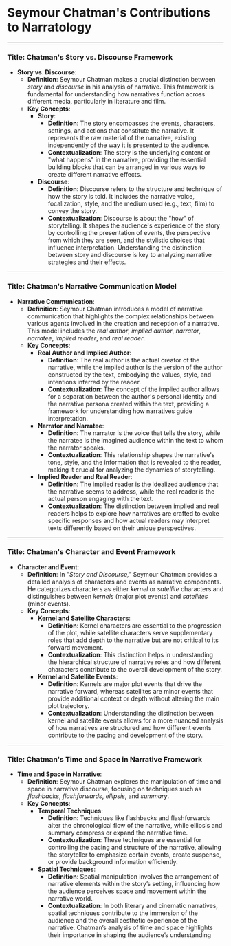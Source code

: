 # Seymour Chatman's Contributions to Narratology



***

### Title: **Chatman's Story vs. Discourse Framework**

- **Story vs. Discourse**:
  - **Definition**: Seymour Chatman makes a crucial distinction between *story* and *discourse* in his analysis of narrative. This framework is fundamental for understanding how narratives function across different media, particularly in literature and film.
  - **Key Concepts**:
    - **Story**:
      - **Definition**: The story encompasses the events, characters, settings, and actions that constitute the narrative. It represents the raw material of the narrative, existing independently of the way it is presented to the audience.
      - **Contextualization**: The story is the underlying content or "what happens" in the narrative, providing the essential building blocks that can be arranged in various ways to create different narrative effects.
    - **Discourse**:
      - **Definition**: Discourse refers to the structure and technique of how the story is told. It includes the narrative voice, focalization, style, and the medium used (e.g., text, film) to convey the story.
      - **Contextualization**: Discourse is about the "how" of storytelling. It shapes the audience's experience of the story by controlling the presentation of events, the perspective from which they are seen, and the stylistic choices that influence interpretation. Understanding the distinction between story and discourse is key to analyzing narrative strategies and their effects.

***

### Title: **Chatman's Narrative Communication Model**

- **Narrative Communication**:
  - **Definition**: Seymour Chatman introduces a model of narrative communication that highlights the complex relationships between various agents involved in the creation and reception of a narrative. This model includes the *real author*, *implied author*, *narrator*, *narratee*, *implied reader*, and *real reader*.
  - **Key Concepts**:
    - **Real Author and Implied Author**:
      - **Definition**: The real author is the actual creator of the narrative, while the implied author is the version of the author constructed by the text, embodying the values, style, and intentions inferred by the reader.
      - **Contextualization**: The concept of the implied author allows for a separation between the author's personal identity and the narrative persona created within the text, providing a framework for understanding how narratives guide interpretation.
    - **Narrator and Narratee**:
      - **Definition**: The narrator is the voice that tells the story, while the narratee is the imagined audience within the text to whom the narrator speaks.
      - **Contextualization**: This relationship shapes the narrative's tone, style, and the information that is revealed to the reader, making it crucial for analyzing the dynamics of storytelling.
    - **Implied Reader and Real Reader**:
      - **Definition**: The implied reader is the idealized audience that the narrative seems to address, while the real reader is the actual person engaging with the text.
      - **Contextualization**: The distinction between implied and real readers helps to explore how narratives are crafted to evoke specific responses and how actual readers may interpret texts differently based on their unique perspectives.

***

### Title: **Chatman's Character and Event Framework**

- **Character and Event**:
  - **Definition**: In *"Story and Discourse,"* Seymour Chatman provides a detailed analysis of characters and events as narrative components. He categorizes characters as either *kernel* or *satellite* characters and distinguishes between *kernels* (major plot events) and *satellites* (minor events).
  - **Key Concepts**:
    - **Kernel and Satellite Characters**:
      - **Definition**: Kernel characters are essential to the progression of the plot, while satellite characters serve supplementary roles that add depth to the narrative but are not critical to its forward movement.
      - **Contextualization**: This distinction helps in understanding the hierarchical structure of narrative roles and how different characters contribute to the overall development of the story.
    - **Kernel and Satellite Events**:
      - **Definition**: Kernels are major plot events that drive the narrative forward, whereas satellites are minor events that provide additional context or depth without altering the main plot trajectory.
      - **Contextualization**: Understanding the distinction between kernel and satellite events allows for a more nuanced analysis of how narratives are structured and how different events contribute to the pacing and development of the story.

***

### Title: **Chatman's Time and Space in Narrative Framework**

- **Time and Space in Narrative**:
  - **Definition**: Seymour Chatman explores the manipulation of time and space in narrative discourse, focusing on techniques such as *flashbacks*, *flashforwards*, *ellipsis*, and *summary*.
  - **Key Concepts**:
    - **Temporal Techniques**:
      - **Definition**: Techniques like flashbacks and flashforwards alter the chronological flow of the narrative, while ellipsis and summary compress or expand the narrative time.
      - **Contextualization**: These techniques are essential for controlling the pacing and structure of the narrative, allowing the storyteller to emphasize certain events, create suspense, or provide background information efficiently.
    - **Spatial Techniques**:
      - **Definition**: Spatial manipulation involves the arrangement of narrative elements within the story’s setting, influencing how the audience perceives space and movement within the narrative world.
      - **Contextualization**: In both literary and cinematic narratives, spatial techniques contribute to the immersion of the audience and the overall aesthetic experience of the narrative. Chatman’s analysis of time and space highlights their importance in shaping the audience’s understanding
